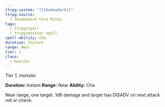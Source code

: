 ```yaml
---
ttrpg-system: "[[Shadowdark]]"
ttrpg-source:
  - Shadowdark Core Rules
tags:
  - ttrpg/spell
  - ttrpg/monster-spell
spell-ability: Cha
duration: Instant
range: Near
tier: 1
class:
  - monster
---
```

*Tier 1, monster*

**Duration:** Instant
**Range:** Near
**Ability:** Cha

Near range, one target. 1d6 damage and target has DISADV on next attack roll or check.
